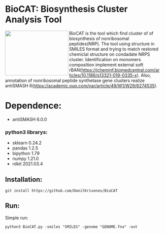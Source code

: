 # BioCAT: Biosynthesis Cluster Analysis Tool
<img src="https://user-images.githubusercontent.com/53526550/132544644-86306499-133d-44e2-8e4c-e2603fb7d0f0.png" width="205" height="145" align="left">BioCAT is the tool which find cluster of of biosynthesis of nonribosomal peptides(NRP). The tool using structure in SMILES format and trying to match restored chemiclal structure on condadate NRPS cluster. 
Identification on monomers composition implement external soft rBAN(https://jcheminf.biomedcentral.com/articles/10.1186/s13321-019-0335-x). Also, annotation of nonribosomal peptide synthetase gene clusters realize antiSMASH 6(https://academic.oup.com/nar/article/49/W1/W29/6274535).
# **Dependence:**
- antiSMASH 6.0.0 
### python3 librarys:
- sklearn 0.24.2
- pandas 1.2.5
- bipython 1.79
- numpy 1.21.0
- rdkit 2021.03.4
## **Installation:**
```git install https://github.com/DanilKrivonos/BioCAT```

## **Run:**
Simple run:
```
python3 BioCAT.py -smiles "SMILES" -genome "GENOME.fna" -out 
```
